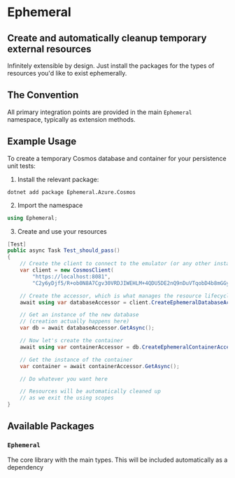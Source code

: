 # Ephemeral

## Create and automatically cleanup temporary external resources

Infinitely extensible by design. Just install the packages for the types of resources you'd like to exist ephemerally.

## The Convention
All primary integration points are provided in the main `Ephemeral` namespace, typically as extension methods.

## Example Usage
To create a temporary Cosmos database and container for your persistence unit tests:
1. Install the relevant package:  
```
dotnet add package Ephemeral.Azure.Cosmos
```
2. Import the namespace
```csharp
using Ephemeral;
```
3. Create and use your resources
```csharp
[Test]
public async Task Test_should_pass()
{
    // Create the client to connect to the emulator (or any other instance)
    var client = new CosmosClient(
        "https://localhost:8081",
        "C2y6yDjf5/R+ob0N8A7Cgv30VRDJIWEHLM+4QDU5DE2nQ9nDuVTqobD4b8mGGyPMbIZnqyMsEcaGQy67XIw/Jw==");

    // Create the accessor, which is what manages the resource lifecycle
    await using var databaseAccessor = client.CreateEphemeralDatabaseAccessor();

    // Get an instance of the new database
    // (creation actually happens here)
    var db = await databaseAccessor.GetAsync();

    // Now let's create the container
    await using var containerAccessor = db.CreateEphemeralContainerAccessor();

    // Get the instance of the container
    var container = await containerAccessor.GetAsync();

    // Do whatever you want here

    // Resources will be automatically cleaned up
    // as we exit the using scopes
}
```

## Available Packages

### `Ephemeral`
The core library with the main types. This will be included automatically as a dependency